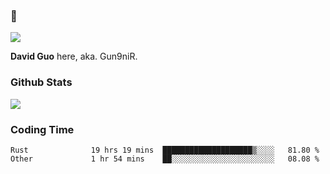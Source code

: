 ### 👋

![](https://komarev.com/ghpvc/?username=Gun9niR&label=Total+Views)

**David Guo** here, aka. Gun9niR.

### Github Stats

<img src="https://github-readme-stats.vercel.app/api?username=Gun9niR&count_private=true&show_icons=true&theme=vue-dark&hide_title=true">

### Coding Time

<!--START_SECTION:waka-->

```text
Rust              19 hrs 19 mins  ████████████████████▒░░░░   81.80 %
Other             1 hr 54 mins    ██░░░░░░░░░░░░░░░░░░░░░░░   08.08 %
```

<!--END_SECTION:waka-->
